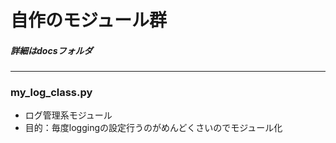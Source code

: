 # 自作のモジュール群
##### 詳細はdocsフォルダ
***
### my_log_class.py
- ログ管理系モジュール
- 目的：毎度loggingの設定行うのがめんどくさいのでモジュール化